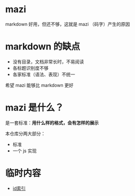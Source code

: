 # mazi
markdown 好用，但还不够，这就是 mazi （码字）产生的原因

# markdown 的缺点
+ 没有目录，文档非常长时，不易阅读
+ 各标题识别度不够
+ 各家标准（语法、表现）不统一

希望 mazi 能够比 markdown 更好

# mazi 是什么？
是一套标准：**用什么样的格式，会有怎样的展示**  

本仓库分两大部分：
+ 标准
+ 一个 js 实现

# 临时内容
+  [id索引](https://stackoverflow.com/questions/12868830/get-css-id-from-url)

